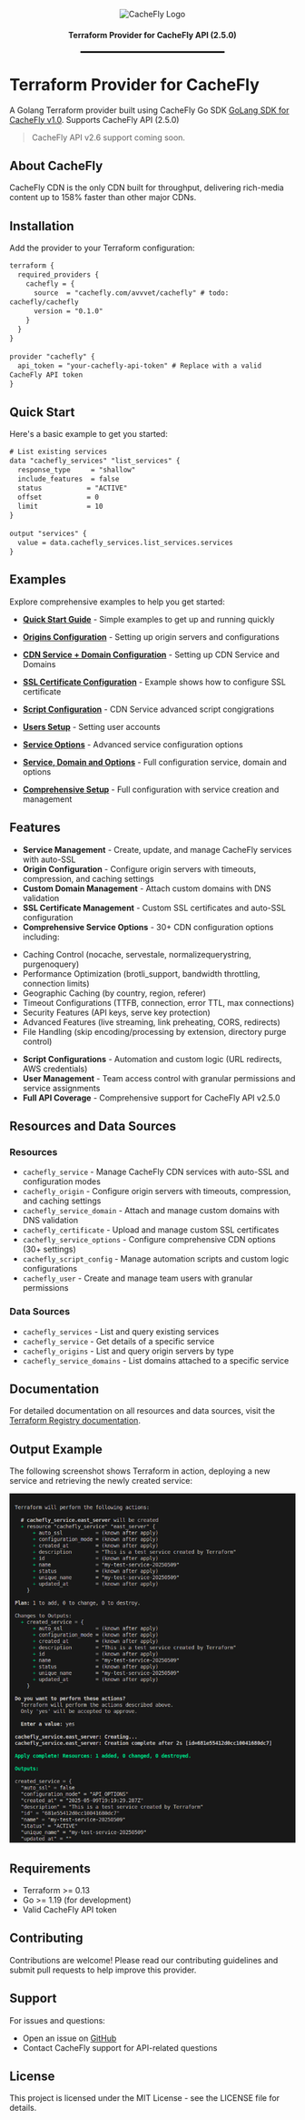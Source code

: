 <p align="center">
 <img src="https://www.cachefly.com/wp-content/uploads/2023/10/Thumbnail-About-Us-Video.png" alt="CacheFly Logo" width="200"/>
</p>

<h4 align="center">Terraform Provider for CacheFly API (2.5.0)</h4>

<hr style="width: 50%; border: 1px solid #000; margin: 20px auto;">

# Terraform Provider for CacheFly

A Golang Terraform provider built using CacheFly Go SDK [GoLang SDK for CacheFly v1.0](https://github.com/cachefly/cachfly-go-sdk). Supports CacheFly API (2.5.0)

> CacheFly API v2.6 support coming soon.

## About CacheFly

CacheFly CDN is the only CDN built for throughput, delivering rich-media content up to 158% faster than other major CDNs.

## Installation

Add the provider to your Terraform configuration:

```hcl
terraform {
  required_providers {
    cachefly = {
      source  = "cachefly.com/avvvet/cachefly" # todo: cachefly/cachefly
      version = "0.1.0"
    }
  }
}

provider "cachefly" {
  api_token = "your-cachefly-api-token" # Replace with a valid CacheFly API token
}
```

## Quick Start

Here's a basic example to get you started:

```hcl
# List existing services
data "cachefly_services" "list_services" {
  response_type     = "shallow"
  include_features  = false
  status           = "ACTIVE"
  offset           = 0
  limit            = 10
}

output "services" {
  value = data.cachefly_services.list_services.services
}
```

## Examples

Explore comprehensive examples to help you get started:

- **[Quick Start Guide](./examples/quickstart-setup/main.tf)** - Simple examples to get up and running quickly
- **[Origins Configuration](./examples/origins-setup/main.tf)** - Setting up origin servers and configurations  
- **[CDN Service + Domain Configuration](./examples/service-domain-setup/main.tf)** - Setting up CDN Service and Domains

- **[SSL Certificate Configuration](./examples/certificate-setup/main.tf)** - Example shows how to configure SSL certificate
- **[Script Configuration](./examples/script-config-setup/main.tf)** - CDN Service advanced script congigrations

- **[Users Setup](./examples/users-setup/main.tf)** - Setting user accounts 
- **[Service Options](./examples/service-options-advanced-setup/main.tf)** - Advanced service configuration options
- **[Service, Domain and Options](./examples/service-domain-options-setup/main.tf)** - Full configuration service, domain and options

- **[Comprehensive Setup](./examples/comprehensive-setup/main.tf)** - Full configuration with service creation and management


## Features
- **Service Management** - Create, update, and manage CacheFly services with auto-SSL
- **Origin Configuration** - Configure origin servers with timeouts, compression, and caching settings
- **Custom Domain Management** - Attach custom domains with DNS validation
- **SSL Certificate Management** - Custom SSL certificates and auto-SSL configuration
- **Comprehensive Service Options** - 30+ CDN configuration options including:
 * Caching Control (nocache, servestale, normalizequerystring, purgenoquery)
 * Performance Optimization (brotli_support, bandwidth throttling, connection limits)
 * Geographic Caching (by country, region, referer)
 * Timeout Configurations (TTFB, connection, error TTL, max connections)
 * Security Features (API keys, serve key protection)
 * Advanced Features (live streaming, link preheating, CORS, redirects)
 * File Handling (skip encoding/processing by extension, directory purge control)
- **Script Configurations** - Automation and custom logic (URL redirects, AWS credentials)
- **User Management** - Team access control with granular permissions and service assignments
- **Full API Coverage** - Comprehensive support for CacheFly API v2.5.0

## Resources and Data Sources

### Resources
- `cachefly_service` - Manage CacheFly CDN services with auto-SSL and configuration modes
- `cachefly_origin` - Configure origin servers with timeouts, compression, and caching settings
- `cachefly_service_domain` - Attach and manage custom domains with DNS validation
- `cachefly_certificate` - Upload and manage custom SSL certificates
- `cachefly_service_options` - Configure comprehensive CDN options (30+ settings)
- `cachefly_script_config` - Manage automation scripts and custom logic configurations
- `cachefly_user` - Create and manage team users with granular permissions

### Data Sources
- `cachefly_services` - List and query existing services
- `cachefly_service` - Get details of a specific service
- `cachefly_origins` - List and query origin servers by type
- `cachefly_service_domains` - List domains attached to a specific service

## Documentation

For detailed documentation on all resources and data sources, visit the [Terraform Registry documentation](https://registry.terraform.io/providers/cachefly.com/avvvet/cachefly/latest/docs).

## Output Example

The following screenshot shows Terraform in action, deploying a new service and retrieving the newly created service:

![Terraform output for CacheFly services](./hcl_output.png)

## Requirements

- Terraform >= 0.13
- Go >= 1.19 (for development)
- Valid CacheFly API token

## Contributing

Contributions are welcome! Please read our contributing guidelines and submit pull requests to help improve this provider.

## Support

For issues and questions:
- Open an issue on [GitHub](https://github.com/cachefly/terraform-provider-cachefly/issues)
- Contact CacheFly support for API-related questions

## License

This project is licensed under the MIT License - see the LICENSE file for details.